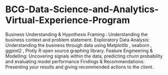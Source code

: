 # BCG-Data-Science-and-Analytics-Virtual-Experience-Program
Business Understanding & Hypothesis Framing : Understanding the business context and problem statement.
Exploratory Data Analysis:
Understanding the business through data using Matplotlib , seaborn , ggplot2 , Plotly R open source graphing library.
Feature Engineering & Modelling:
Uncovering signals within the data, predicting churn probability and evaluating model performance
Findings & Recommendations:
Presenting your results and giving recommended actions to the client.

